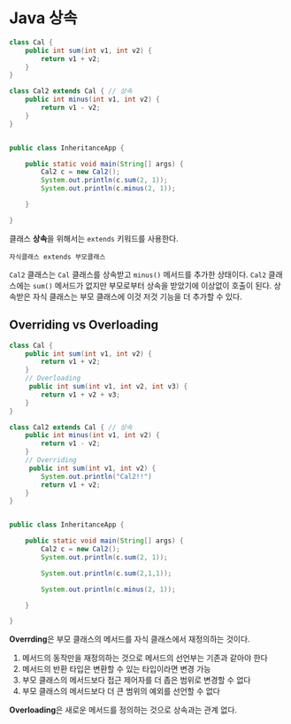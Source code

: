 # Java 상속

```java
class Cal {
    public int sum(int v1, int v2) {
        return v1 + v2;
    }
}

class Cal2 extends Cal { // 상속
    public int minus(int v1, int v2) {
        return v1 - v2;
    }
}


public class InheritanceApp {

    public static void main(String[] args) {
        Cal2 c = new Cal2();
        System.out.println(c.sum(2, 1));
        System.out.println(c.minus(2, 1));

    }

}
```

클래스 **상속**을 위해서는 `extends` 키워드를 사용한다.
```
자식클래스 extends 부모클래스
```
`Cal2` 클래스는 `Cal` 클래스를 상속받고 `minus()` 메서드를 추가한 상태이다. `Cal2` 클래스에는 `sum()` 메서드가 없지만 부모로부터 상속을 받았기에 이상없이 호출이 된다. 상속받은 자식 클래스는 부모 클래스에 이것 저것 기능을 더 추가할 수 있다.

## Overriding vs Overloading

```java
class Cal {
    public int sum(int v1, int v2) {
        return v1 + v2;
    }
    // Overloading
     public int sum(int v1, int v2, int v3) {
        return v1 + v2 + v3;
    }
}

class Cal2 extends Cal { // 상속
    public int minus(int v1, int v2) {
        return v1 - v2;
    }
    // Overriding
     public int sum(int v1, int v2) {
        System.out.println("Cal2!!")
        return v1 + v2;
    }
}


public class InheritanceApp {

    public static void main(String[] args) {
        Cal2 c = new Cal2();
        System.out.println(c.sum(2, 1));

        System.out.println(c.sum(2,1,1));

        System.out.println(c.minus(2, 1));

    }

}
```

**Overrding**은 부모 클래스의 메서드를 자식 클래스에서 재정의하는 것이다.

1. 메서드의 동작만을 재정의하는 것으로 메서드의 선언부는 기존과 같아야 한다
2. 메서드의 반환 타입은 변환할 수 있는 타입이라면 변경 가능
3. 부모 클래스의 메서드보다 접근 제어자를 더 좁은 범위로 변경할 수 없다
4. 부모 클래스의 메서드보다 더 큰 범위의 예외를 선언할 수 없다

**Overloading**은 새로운 메서드를 정의하는 것으로 상속과는 관계 없다.
